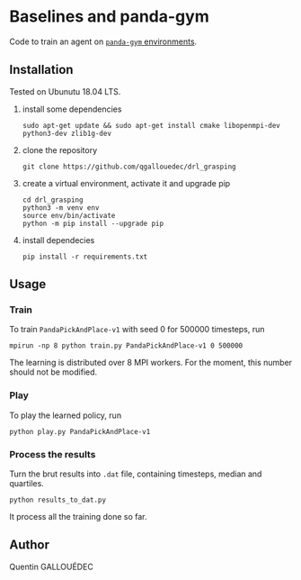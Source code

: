 # Baselines and panda-gym

Code to train an agent on [`panda-gym` environments](https://github.com/qgallouedec/panda-gym).

## Installation

Tested on Ubunutu 18.04 LTS.

1. install some dependencies

    ```shell
    sudo apt-get update && sudo apt-get install cmake libopenmpi-dev python3-dev zlib1g-dev
    ```

2. clone the repository

    ```shell
    git clone https://github.com/qgallouedec/drl_grasping
    ```

3. create a virtual environment, activate it and upgrade pip

    ```shell
    cd drl_grasping
    python3 -m venv env
    source env/bin/activate
    python -m pip install --upgrade pip
    ```

4. install dependecies

    ```shell
    pip install -r requirements.txt
    ```

## Usage

### Train

To train `PandaPickAndPlace-v1` with seed 0 for 500000 timesteps, run

```shell
mpirun -np 8 python train.py PandaPickAndPlace-v1 0 500000
```

The learning is distributed over 8 MPI workers. For the moment, this number should not be modified.

### Play

To play the learned policy, run

```shell
python play.py PandaPickAndPlace-v1
```

### Process the results

Turn the brut results into `.dat` file, containing timesteps, median and quartiles.

```shell
python results_to_dat.py
```

It process all the training done so far.


## Author

Quentin GALLOUÉDEC
